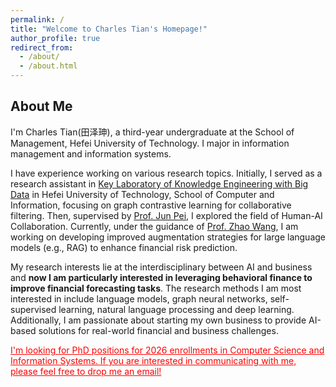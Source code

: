 ```yaml
---
permalink: /
title: "Welcome to Charles Tian's Homepage!"
author_profile: true
redirect_from: 
  - /about/
  - /about.html
---
```


## About Me

I'm Charles Tian(田泽珅), a third-year undergraduate at the School of Management, Hefei University of Technology. I major in information management and information systems.

I have experience working on various research topics. Initially, I served as a research assistant in [Key Laboratory of Knowledge Engineering with Big Data](https://lab.zhonghuapu.com/) in Hefei University of Technology, School of Computer and Information, focusing on graph contrastive learning for collaborative filtering. Then, supervised by [Prof. Jun Pei](http://www.drpeijun.com/), I explored the field of Human-AI Collaboration. Currently, under the guidance of [Prof. Zhao Wang](https://www.hfut.edu.cn/glxyen/info/1074/1534.htm), I am working on developing improved augmentation strategies for large language models (e.g., RAG) to enhance financial risk prediction.

My research interests lie at the interdisciplinary between AI and business and <b>now I am particularly interested in leveraging behavioral finance to improve financial forecasting tasks</b>. The research methods I am most interested in include language models, graph neural networks, self-supervised learning, natural language processing and deep learning. Additionally, I am passionate about starting my own business to provide AI-based solutions for real-world financial and business challenges.

<span style="color:red;"><u>I'm looking for PhD positions for 2026 enrollments in Computer Science and Information Systems. If you are interested in communicating with me, please feel free to drop me an email!</u></span>

